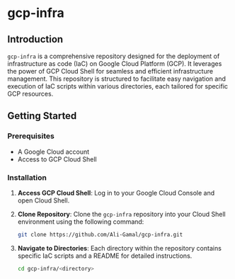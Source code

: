# gcp-infra

## Introduction

`gcp-infra` is a comprehensive repository designed for the deployment of infrastructure as code (IaC) on Google Cloud Platform (GCP). It leverages the power of GCP Cloud Shell for seamless and efficient infrastructure management. This repository is structured to facilitate easy navigation and execution of IaC scripts within various directories, each tailored for specific GCP resources.

## Getting Started

### Prerequisites

- A Google Cloud account
- Access to GCP Cloud Shell

### Installation

1. **Access GCP Cloud Shell**: Log in to your Google Cloud Console and open Cloud Shell.

2. **Clone Repository**: Clone the `gcp-infra` repository into your Cloud Shell environment using the following command:

   ```bash
   git clone https://github.com/Ali-Gamal/gcp-infra.git
3. **Navigate to Directories**: Each directory within the repository contains specific IaC scripts and a README for detailed instructions.

   ```bash
   cd gcp-infra/<directory>
